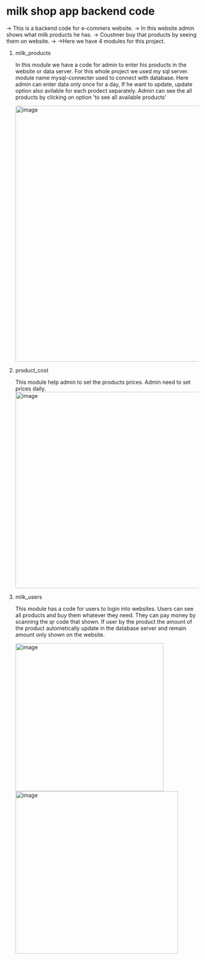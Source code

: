# milk shop app backend code
-> This is a backend code for e-commers website.
-> In this website admin shows what milk products he has.
-> Coustmer buy that products by seeing them on website.
-> 
->Here we have 4 modules for this project.
1) milk_products
   
   In this module we have a code for admin to enter his products in the website or data server.
   For this whole project we used my sql server.
   module name mysql-connecter used to connect with database.
   Here admin can enter data only once for a day, If he want to update, update option also avilable for each prodect 
   separately.
   Admin can see the all products by clicking on option 'to see all available products'
     
   <img width="671" alt="image" src="https://github.com/user-attachments/assets/ecb33100-705b-407b-9821-6b09cd033129" />

2) product_cost

   This module help admin to set the products prices.
   Admin need to set prices daily.
   <img width="515" alt="image" src="https://github.com/user-attachments/assets/321e98c8-ed8c-4bf1-986b-31a4cddcaacf" />

3) milk_users

   This module has a code for users to login into websites.
   Users can see all products and buy them whatever they need.
   They can pay money by scanning the qr code that shown.
   If user by the product the amount of the product autometically update in the database server and remain amount only shown 
   on the website.

   <img width="388" alt="image" src="https://github.com/user-attachments/assets/5cdd69b0-9608-4113-b835-fc984c13c18c" />
   <img width="426" alt="image" src="https://github.com/user-attachments/assets/298ce839-7344-43f3-9c20-5b89b8f642c3" />


   
   


   
   
